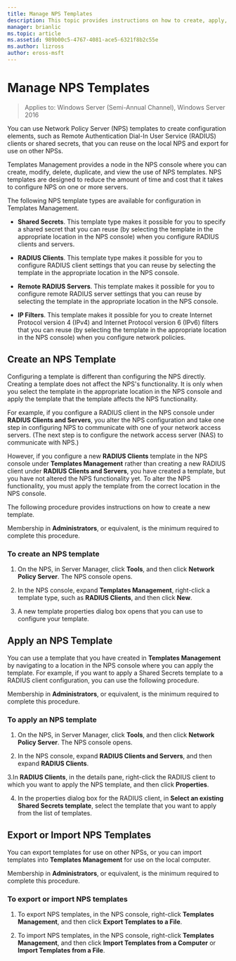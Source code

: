 ```yaml
---
title: Manage NPS Templates
description: This topic provides instructions on how to create, apply, export, and import NPS templates for Network Policy Server in Windows Server 2016.
manager: brianlic
ms.topic: article
ms.assetid: 989b00c5-4767-4081-ace5-6321f8b2c55e
ms.author: lizross
author: eross-msft
---
```


# Manage NPS Templates

>Applies to: Windows Server (Semi-Annual Channel), Windows Server 2016

You can use Network Policy Server \(NPS\) templates to create configuration elements, such as Remote Authentication Dial-In User Service \(RADIUS\) clients or shared secrets, that you can reuse on the local NPS and export for use on other NPSs.

Templates Management provides a node in the NPS console where you can create, modify, delete, duplicate, and view the use of NPS templates. NPS templates are designed to reduce the amount of time and cost that it takes to configure NPS on one or more servers.

The following NPS template types are available for configuration in Templates Management.

- **Shared Secrets**. This template type makes it possible for you to specify a shared secret that you can reuse (by selecting the template in the appropriate location in the NPS console) when you configure RADIUS clients and servers.

- **RADIUS Clients**. This template type makes it possible for you to configure RADIUS client settings that you can reuse by selecting the template in the appropriate location in the NPS console.

- **Remote RADIUS Servers**. This template makes it possible for you to configure remote RADIUS server settings that you can reuse by selecting the template in the appropriate location in the NPS console.

- **IP Filters**. This template makes it possible for you to create Internet Protocol version 4 (IPv4) and Internet Protocol version 6 \(IPv6\) filters that you can reuse \(by selecting the template in the appropriate location in the NPS console\) when you configure network policies.

## Create an NPS Template

Configuring a template is different than configuring the NPS directly. Creating a template does not affect the NPS's functionality. It is only when you select the template in the appropriate location in the NPS console and apply the template that the template affects the NPS functionality.

For example, if you configure a RADIUS client in the NPS console under **RADIUS Clients and Servers**, you alter the NPS configuration and take one step in configuring NPS to communicate with one of your network access servers. \(The next step is to configure the network access server \(NAS\) to communicate with NPS.\)

However, if you configure a new **RADIUS Clients** template in the NPS console under **Templates Management** rather than creating a new RADIUS client under **RADIUS Clients and Servers**, you have created a template, but you have not altered the NPS functionality yet. To alter the NPS functionality, you must apply the template from the correct location in the NPS console.

The following procedure provides instructions on how to create a new template.

Membership in **Administrators**, or equivalent, is the minimum required to complete this procedure.

### To create an NPS template


1. On the NPS, in Server Manager, click **Tools**, and then click **Network Policy Server**. The NPS console opens.

2. In the NPS console, expand **Templates Management**, right-click a template type, such as **RADIUS Clients**, and then click **New**.

3. A new template properties dialog box opens that you can use to configure your template.

## Apply an NPS Template

You can use a template that you have created in **Templates Management** by navigating to a location in the NPS console where you can apply the template. For example, if you want to apply a Shared Secrets template to a RADIUS client configuration, you can use the following procedure.

Membership in **Administrators**, or equivalent, is the minimum required to complete this procedure.

### To apply an NPS template

1. On the NPS, in Server Manager, click **Tools**, and then click **Network Policy Server**. The NPS console opens.

2. In the NPS console, expand **RADIUS Clients and Servers**, and then expand **RADIUS Clients**.

3.In **RADIUS Clients**, in the details pane, right-click the RADIUS client to which you want to apply the NPS template, and then click **Properties**.

4. In the properties dialog box for the RADIUS client, in **Select an existing Shared Secrets template**, select the template that you want to apply from the list of templates.

## Export or Import NPS Templates

You can export templates for use on other NPSs, or you can import templates into **Templates Management** for use on the local computer.

Membership in **Administrators**, or equivalent, is the minimum required to complete this procedure.

### To export or import NPS templates

1. To export NPS templates, in the NPS console, right-click **Templates Management**, and then click **Export Templates to a File**.

2. To import NPS templates, in the NPS console, right-click **Templates Management**, and then click **Import Templates from a Computer** or **Import Templates from a File**.


